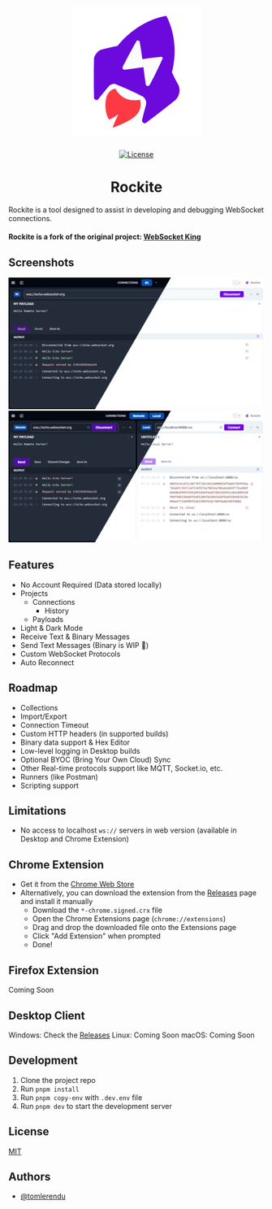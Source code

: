 <div align="center">
  <picture>
    <source media="(prefers-color-scheme: dark)" srcset="/assets/images/rockite-dark.svg">
    <img alt="Rockite - Modern WebSockets Client" src="/assets/images/rockite-light.svg" width="256px">
  </picture>
</div>

###

<div align="center">

[![License](https://img.shields.io/npm/l/nx.svg?style=flat-square)]()

</div>

<h1 align="center">Rockite</h1>

Rockite is a tool designed to assist in developing and debugging WebSocket connections.

#### Rockite is a fork of the original project: [WebSocket King](https://github.com/tomlerendu/Websocket-King)

## Screenshots

![Rockite - First Look](/assets/images/screenshot-0.png)
![Rockite - Dual Pane](/assets/images/screenshot-1.png)

## Features

- No Account Required (Data stored locally)
- Projects
  - Connections
    - History
  - Payloads
- Light & Dark Mode
- Receive Text & Binary Messages
- Send Text Messages (Binary is WIP 🚧)
- Custom WebSocket Protocols
- Auto Reconnect

## Roadmap

- Collections
- Import/Export
- Connection Timeout
- Custom HTTP headers (in supported builds)
- Binary data support & Hex Editor
- Low-level logging in Desktop builds
- Optional BYOC (Bring Your Own Cloud) Sync
- Other Real-time protocols support like MQTT, Socket.io, etc.
- Runners (like Postman)
- Scripting support

## Limitations

- No access to localhost `ws://` servers in web version (available in Desktop and Chrome Extension)

## Chrome Extension

- Get it from the [Chrome Web Store](https://chrome.google.com/webstore/detail/ajlfbfcpbnkjhmbpbdagjfnlmgcikmgg)
- Alternatively, you can download the extension from the [Releases](https://github.com/psyirius/Rockite/releases) page and install it manually
  - Download the `*-chrome.signed.crx` file
  - Open the Chrome Extensions page (`chrome://extensions`)
  - Drag and drop the downloaded file onto the Extensions page
  - Click "Add Extension" when prompted
  - Done!

## Firefox Extension

Coming Soon

## Desktop Client

Windows: Check the [Releases](https://github.com/psyirius/Rockite/releases)
Linux: Coming Soon
macOS: Coming Soon

## Development

1. Clone the project repo
2. Run `pnpm install`
3. Run `pnpm copy-env` with `.dev.env` file
4. Run `pnpm dev` to start the development server

## License

[MIT](https://choosealicense.com/licenses/mit/)


## Authors

- [@tomlerendu](https://www.github.com/tomlerendu)

